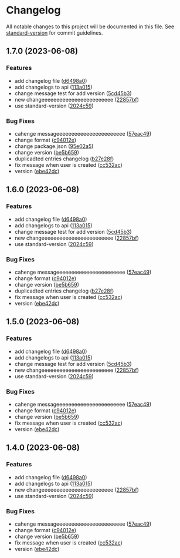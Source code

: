 # Changelog

All notable changes to this project will be documented in this file. See [standard-version](https://github.com/conventional-changelog/standard-version) for commit guidelines.

## 1.7.0 (2023-06-08)


### Features

* add changelog file ([d6498a0](https://github.com/Palmieri31/Characters-API/commit/d6498a09a274b7a8d3e9c8b0158fe33c7e87c5c0))
* add changelogs to api ([113a015](https://github.com/Palmieri31/Characters-API/commit/113a0159d96398dd6a4c344d951098dead7dfc96))
* change message test for add version ([5cd45b3](https://github.com/Palmieri31/Characters-API/commit/5cd45b3ec04515db0482de65f1e2abde428d5a64))
* new changeeeeeeeeeeeeeeeeeeeeeeee ([22857bf](https://github.com/Palmieri31/Characters-API/commit/22857bff804581b3d17dc41739541b0940161373))
* use standard-version ([2024c59](https://github.com/Palmieri31/Characters-API/commit/2024c591f7cf9c4994f9aecd6e09d79634449a0e))


### Bug Fixes

* cahenge messageeeeeeeeeeeeeeeeeeeeeee ([57eac49](https://github.com/Palmieri31/Characters-API/commit/57eac49a029b001aff7ef85936ba786076852d50))
* change format ([c94012e](https://github.com/Palmieri31/Characters-API/commit/c94012e70f7f0b3a86767f377a608bc04eab1982))
* change package.json ([95e02a5](https://github.com/Palmieri31/Characters-API/commit/95e02a5e6e192d0ad8fec7d04259a28c4754561d))
* change version ([be5b659](https://github.com/Palmieri31/Characters-API/commit/be5b65902b8d03257b818130ddcf71f4e460eb7c))
* duplicadted entries changelog ([b27e28f](https://github.com/Palmieri31/Characters-API/commit/b27e28fe21c46143476de1f1a04973b3d2d8e132))
* fix message when user is created ([cc532ac](https://github.com/Palmieri31/Characters-API/commit/cc532ac23c8092373a353c9eaad26aa623d3a5b0))
* version ([ebe42dc](https://github.com/Palmieri31/Characters-API/commit/ebe42dc120735aa01e2e0f0e12cf20f6ba15bcbd))

## 1.6.0 (2023-06-08)


### Features

* add changelog file ([d6498a0](https://github.com/Palmieri31/Characters-API/commit/d6498a09a274b7a8d3e9c8b0158fe33c7e87c5c0))
* add changelogs to api ([113a015](https://github.com/Palmieri31/Characters-API/commit/113a0159d96398dd6a4c344d951098dead7dfc96))
* change message test for add version ([5cd45b3](https://github.com/Palmieri31/Characters-API/commit/5cd45b3ec04515db0482de65f1e2abde428d5a64))
* new changeeeeeeeeeeeeeeeeeeeeeeee ([22857bf](https://github.com/Palmieri31/Characters-API/commit/22857bff804581b3d17dc41739541b0940161373))
* use standard-version ([2024c59](https://github.com/Palmieri31/Characters-API/commit/2024c591f7cf9c4994f9aecd6e09d79634449a0e))


### Bug Fixes

* cahenge messageeeeeeeeeeeeeeeeeeeeeee ([57eac49](https://github.com/Palmieri31/Characters-API/commit/57eac49a029b001aff7ef85936ba786076852d50))
* change format ([c94012e](https://github.com/Palmieri31/Characters-API/commit/c94012e70f7f0b3a86767f377a608bc04eab1982))
* change version ([be5b659](https://github.com/Palmieri31/Characters-API/commit/be5b65902b8d03257b818130ddcf71f4e460eb7c))
* duplicadted entries changelog ([b27e28f](https://github.com/Palmieri31/Characters-API/commit/b27e28fe21c46143476de1f1a04973b3d2d8e132))
* fix message when user is created ([cc532ac](https://github.com/Palmieri31/Characters-API/commit/cc532ac23c8092373a353c9eaad26aa623d3a5b0))
* version ([ebe42dc](https://github.com/Palmieri31/Characters-API/commit/ebe42dc120735aa01e2e0f0e12cf20f6ba15bcbd))

## 1.5.0 (2023-06-08)


### Features

* add changelog file ([d6498a0](https://github.com/Palmieri31/Characters-API/commit/d6498a09a274b7a8d3e9c8b0158fe33c7e87c5c0))
* add changelogs to api ([113a015](https://github.com/Palmieri31/Characters-API/commit/113a0159d96398dd6a4c344d951098dead7dfc96))
* change message test for add version ([5cd45b3](https://github.com/Palmieri31/Characters-API/commit/5cd45b3ec04515db0482de65f1e2abde428d5a64))
* new changeeeeeeeeeeeeeeeeeeeeeeee ([22857bf](https://github.com/Palmieri31/Characters-API/commit/22857bff804581b3d17dc41739541b0940161373))
* use standard-version ([2024c59](https://github.com/Palmieri31/Characters-API/commit/2024c591f7cf9c4994f9aecd6e09d79634449a0e))


### Bug Fixes

* cahenge messageeeeeeeeeeeeeeeeeeeeeee ([57eac49](https://github.com/Palmieri31/Characters-API/commit/57eac49a029b001aff7ef85936ba786076852d50))
* change format ([c94012e](https://github.com/Palmieri31/Characters-API/commit/c94012e70f7f0b3a86767f377a608bc04eab1982))
* change version ([be5b659](https://github.com/Palmieri31/Characters-API/commit/be5b65902b8d03257b818130ddcf71f4e460eb7c))
* fix message when user is created ([cc532ac](https://github.com/Palmieri31/Characters-API/commit/cc532ac23c8092373a353c9eaad26aa623d3a5b0))
* version ([ebe42dc](https://github.com/Palmieri31/Characters-API/commit/ebe42dc120735aa01e2e0f0e12cf20f6ba15bcbd))

## 1.4.0 (2023-06-08)


### Features

* add changelog file ([d6498a0](https://github.com/Palmieri31/Characters-API/commit/d6498a09a274b7a8d3e9c8b0158fe33c7e87c5c0))
* add changelogs to api ([113a015](https://github.com/Palmieri31/Characters-API/commit/113a0159d96398dd6a4c344d951098dead7dfc96))
* new changeeeeeeeeeeeeeeeeeeeeeeee ([22857bf](https://github.com/Palmieri31/Characters-API/commit/22857bff804581b3d17dc41739541b0940161373))
* use standard-version ([2024c59](https://github.com/Palmieri31/Characters-API/commit/2024c591f7cf9c4994f9aecd6e09d79634449a0e))


### Bug Fixes

* cahenge messageeeeeeeeeeeeeeeeeeeeeee ([57eac49](https://github.com/Palmieri31/Characters-API/commit/57eac49a029b001aff7ef85936ba786076852d50))
* change format ([c94012e](https://github.com/Palmieri31/Characters-API/commit/c94012e70f7f0b3a86767f377a608bc04eab1982))
* change version ([be5b659](https://github.com/Palmieri31/Characters-API/commit/be5b65902b8d03257b818130ddcf71f4e460eb7c))
* fix message when user is created ([cc532ac](https://github.com/Palmieri31/Characters-API/commit/cc532ac23c8092373a353c9eaad26aa623d3a5b0))
* version ([ebe42dc](https://github.com/Palmieri31/Characters-API/commit/ebe42dc120735aa01e2e0f0e12cf20f6ba15bcbd))
